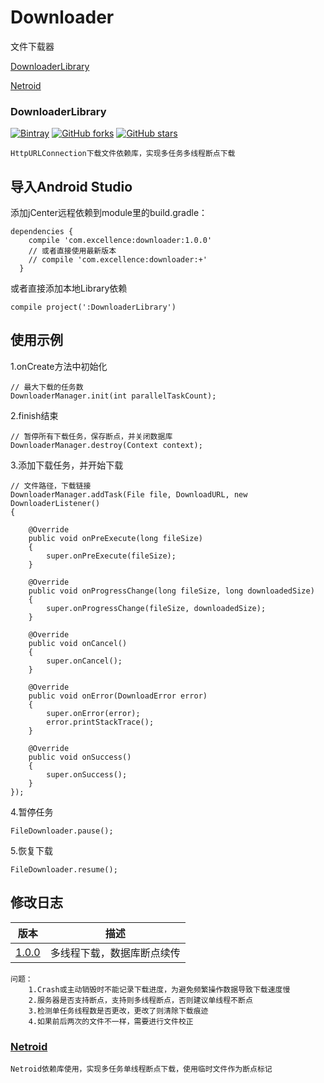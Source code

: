# Downloader
文件下载器

[DownloaderLibrary](###DownloaderLibrary)

[Netroid](###Netroid)

### DownloaderLibrary
[![Bintray][icon_Bintray]][Bintray]
[![GitHub forks][icon_forks]][forks]
[![GitHub stars][icon_stars]][stars]
```
HttpURLConnection下载文件依赖库，实现多任务多线程断点下载
```


导入Android Studio
----------------
添加jCenter远程依赖到module里的build.gradle：
```
dependencies {
    compile 'com.excellence:downloader:1.0.0'
    // 或者直接使用最新版本
    // compile 'com.excellence:downloader:+'
  }
```
或者直接添加本地Library依赖
```
compile project(':DownloaderLibrary')
```


使用示例
----
1.onCreate方法中初始化
```
// 最大下载的任务数
DownloaderManager.init(int parallelTaskCount);
```
2.finish结束
```
// 暂停所有下载任务，保存断点，并关闭数据库
DownloaderManager.destroy(Context context);
```
3.添加下载任务，并开始下载
```
// 文件路径，下载链接
DownloaderManager.addTask(File file, DownloadURL, new DownloaderListener()
{

    @Override
    public void onPreExecute(long fileSize)
    {
        super.onPreExecute(fileSize);
    }

    @Override
    public void onProgressChange(long fileSize, long downloadedSize)
    {
        super.onProgressChange(fileSize, downloadedSize);
    }

    @Override
    public void onCancel()
    {
        super.onCancel();
    }

    @Override
    public void onError(DownloadError error)
    {
        super.onError(error);
        error.printStackTrace();
    }

    @Override
    public void onSuccess()
    {
        super.onSuccess();
    }
});
```
4.暂停任务
```
FileDownloader.pause();
```
5.恢复下载
```
FileDownloader.resume();
```

修改日志
-------
|         版本         |         描述         |
| ------------------- | ------------------- |
| [1.0.0][DownloadLibrary1.0.0] | 多线程下载，数据库断点续传 |

```
问题：
    1.Crash或主动销毁时不能记录下载进度，为避免频繁操作数据导致下载速度慢
    2.服务器是否支持断点，支持则多线程断点，否则建议单线程不断点
    3.检测单任务线程数是否更改，更改了则清除下载痕迹
    4.如果前后两次的文件不一样，需要进行文件校正
```


### [Netroid][NetroidLibrary]
```
Netroid依赖库使用，实现多任务单线程断点下载，使用临时文件作为断点标记
```


<!-- 网站链接 -->
[Bintray]:https://bintray.com/veizhang/maven/downloader "Bintray"
[forks]:https://github.com/VeiZhang/Downloader/network/members
[stars]:https://github.com/VeiZhang/Downloader/stargazers
[NetroidLibrary]:http://netroid.cn/

<!-- 图片链接 -->
[icon_Bintray]:https://img.shields.io/badge/Bintray-v1.0.0-brightgreen.svg
[icon_forks]:https://img.shields.io/github/forks/VeiZhang/Downloader.svg?style=social
[icon_stars]:https://img.shields.io/github/stars/VeiZhang/Downloader.svg?style=social

<!-- 版本 -->
[DownloadLibrary1.0.0]:https://bintray.com/veizhang/maven/downloader/1.0.0
